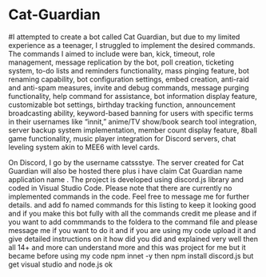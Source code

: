 # Cat-Guardian
  #I attempted to create a bot called Cat Guardian, but due to my limited experience as a teenager, I struggled to implement the desired commands. The commands I aimed to include were ban, kick, timeout, role management, message replication by the bot, poll creation, ticketing system, to-do lists and reminders functionality, mass pinging feature, bot renaming capability, bot configuration settings, embed creation, anti-raid and anti-spam measures, invite and debug commands, message purging functionality, help command for assistance, bot information display feature, customizable bot settings, birthday tracking function, announcement broadcasting ability, keyword-based banning for users with specific terms in their usernames like “innit,” anime/TV show/book search tool integration, server backup system implementation, member count display feature, 8ball game functionality, music player integration for Discord servers, chat leveling system akin to MEE6 with level cards.


On Discord, I go by the username catssstye. The server created for Cat Guardian will also be hosted there plus i have  claim Cat Guardian name application name . The project is developed using discord.js library and coded in Visual Studio Code. Please note that there are currently no implemented commands in the code. Feel free to message me for further details. and add fo named commands for this listing to keep it looking good and if you make this bot fully with all the commands credit me please and if you want to add commmands to the foldera to the command file and please message me if you want to do it  and if you are using my code upload it and give detailed instructions on it how did you  did and explained very well then all 14+ and more can understand more and this was project for me but it became 
 before using my code npm innet -y then npm install discord.js but get visual studio and node.js ok 
